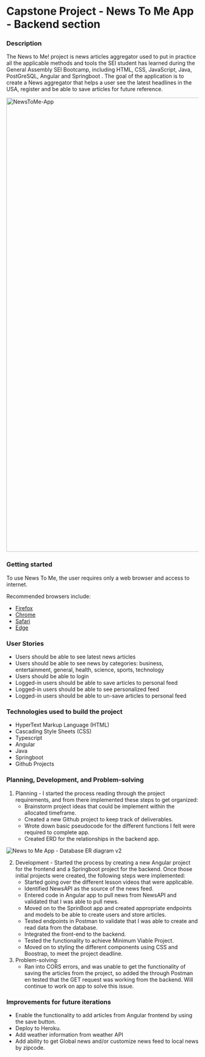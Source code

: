 # Capstone Project - News To Me App - Backend section
### Description
The News to Me! project is news articles aggregator used to put in practice all the applicable methods and tools the SEI student has learned during the General Assembly SEI Bootcamp, including HTML, CSS, JavaScript, Java, PostGreSQL, Angular and Springboot .
The goal of the application is to create a News aggregator that helps a user see the latest headlines in the USA, register and be able to save articles for future reference.

<img width="1187" alt="NewsToMe-App" src="https://user-images.githubusercontent.com/94083595/152597924-6881d30a-9e68-4e9a-827b-c3234ab81ccc.png">


### Getting started
To use News To Me, the user requires only a web browser and access to internet.

Recommended browsers include: 
* [Firefox](https://www.mozilla.org/en-US/firefox/new/)
* [Chrome](https://www.google.com/chrome/)
* [Safari](https://support.apple.com/downloads/safari)
* [Edge](https://www.microsoft.com/en-us/edge)

### User Stories
* Users should be able to see latest news articles
* Users should be able to see news by categories: business, entertainment, general, health, science, sports, technology
* Users should be able to login
* Logged-in users should be able to save articles to personal feed
* Logged-in users should be able to see personalized feed
* Logged-in users should be able to un-save articles to personal feed


### Technologies used to build the project
* HyperText Markup Language (HTML)
* Cascading Style Sheets (CSS)
* Typescript
* Angular
* Java
* Springboot
* Github Projects

### Planning, Development, and Problem-solving
1. Planning - I started the process reading through the project requirements, and from there implemented these steps to get organized: 
    * Brainstorm project ideas that could be implement within the allocated timeframe. 
    * Created a new Github project to keep track of deliverables.
    * Wrote down basic pseudocode for the different functions I felt were required to complete app.
    * Created ERD for the relationships in the backend app.

![News to Me App - Database ER diagram v2](https://user-images.githubusercontent.com/94083595/152598000-b49b8868-ae41-47c8-b9ad-7590d8fbcb54.png)


2. Development - Started the process by creating a new Angular project for the frontend and a Springboot project for the backend. Once those initial projects were created, the following steps were implemented:
    * Started going over the different lesson videos that were applicable.
    * Identified NewsAPI as the source of the news feed.
    * Entered code in Angular app to pull news from NewsAPI and validated that I was able to pull news.
    * Moved on to the SprinBoot app and created appropriate endpoints and models to be able to create users and store articles.
    * Tested endpoints in Postman to validate that I was able to create and read data from the database.
    * Integrated the front-end to the backend.
    * Tested the functionality to achieve Minimum Viable Project.
    * Moved on to styling the different components using CSS and Boostrap, to meet the project deadline.
3. Problem-solving:
    * Ran into CORS errors, and was unable to get the functionality of saving the articles from the project, so added the through Postman en tested that the GET request was working from the backend. Will continue to work on app to solve this issue. 


### Improvements for future iterations
* Enable the functionality to add articles from Angular frontend by using the save button.
* Deploy to Heroku.
* Add weather information from weather API
* Add ability to get Global news and/or customize news feed to local news by zipcode.
